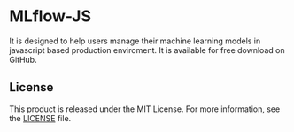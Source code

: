 # MLflow-JS
It is designed to help users manage their machine learning models in javascript based production enviroment. 
It is available for free download on GitHub.  

## License
This product is released under the MIT License. For more information, see the [LICENSE](./license.md) file.

